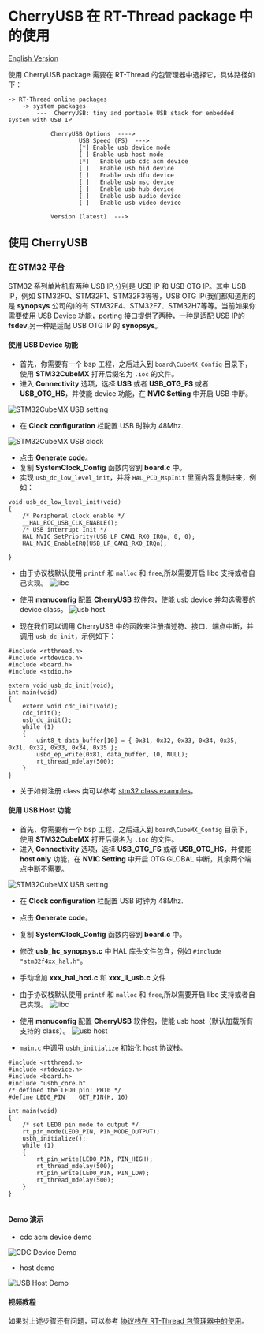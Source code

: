 # CherryUSB 在 RT-Thread package 中的使用

[English Version](rt-thread.md)

使用 CherryUSB package 需要在 RT-Thread 的包管理器中选择它，具体路径如下：

```
-> RT-Thread online packages
    -> system packages
        ---  CherryUSB: tiny and portable USB stack for embedded system with USB IP

            CherryUSB Options  ---->
                    USB Speed (FS)  --->
                    [*] Enable usb device mode
                    [ ] Enable usb host mode
                    [*]   Enable usb cdc acm device
                    [ ]   Enable usb hid device
                    [ ]   Enable usb dfu device
                    [ ]   Enable usb msc device
                    [ ]   Enable usb hub device
                    [ ]   Enable usb audio device
                    [ ]   Enable usb video device

            Version (latest)  --->
```

## 使用 CherryUSB

### 在 STM32 平台

STM32 系列单片机有两种 USB IP,分别是 USB IP 和 USB OTG IP。其中 USB IP，例如 STM32F0、STM32F1、STM32F3等等，USB OTG IP(我们都知道用的是 **synopsys** 公司的)的有 STM32F4、STM32F7、STM32H7等等。当前如果你需要使用 USB Device 功能，porting 接口提供了两种，一种是适配 USB IP的 **fsdev**,另一种是适配 USB OTG IP 的 **synopsys**。

#### 使用 USB Device 功能

- 首先，你需要有一个 bsp 工程，之后进入到 `board\CubeMX_Config` 目录下，使用 **STM32CubeMX** 打开后缀名为 `.ioc` 的文件。
- 进入 **Connectivity** 选项，选择 **USB** 或者 **USB_OTG_FS** 或者 **USB_OTG_HS**，并使能 device 功能，在 **NVIC Setting** 中开启 USB 中断。

![STM32CubeMX USB setting](img/stm32cubemx.png)

- 在 **Clock configuration** 栏配置 USB 时钟为 48Mhz.

![STM32CubeMX USB clock](img/stm32cubemx_clk.png)

- 点击 **Generate code**。
- 复制 **SystemClock_Config** 函数内容到 **board.c** 中。
- 实现 ``usb_dc_low_level_init``，并将 ``HAL_PCD_MspInit`` 里面内容复制进来，例如：

```
void usb_dc_low_level_init(void)
{
    /* Peripheral clock enable */
    __HAL_RCC_USB_CLK_ENABLE();
    /* USB interrupt Init */
    HAL_NVIC_SetPriority(USB_LP_CAN1_RX0_IRQn, 0, 0);
    HAL_NVIC_EnableIRQ(USB_LP_CAN1_RX0_IRQn);

}
```

- 由于协议栈默认使用 `printf` 和 `malloc` 和 `free`,所以需要开启 libc 支持或者自己实现。
![libc](img/rtt_libc.png)

- 使用 **menuconfig** 配置 **CherryUSB** 软件包，使能 usb device 并勾选需要的 device class。
![usb host](img/rtt_menuconfig1.png)

- 现在我们可以调用 CherryUSB 中的函数来注册描述符、接口、端点中断，并调用 `usb_dc_init`，示例如下：

```
#include <rtthread.h>
#include <rtdevice.h>
#include <board.h>
#include <stdio.h>

extern void usb_dc_init(void);
int main(void)
{
    extern void cdc_init(void);
    cdc_init();
    usb_dc_init();
    while (1)
    {
        uint8_t data_buffer[10] = { 0x31, 0x32, 0x33, 0x34, 0x35, 0x31, 0x32, 0x33, 0x34, 0x35 };
        usbd_ep_write(0x81, data_buffer, 10, NULL);
        rt_thread_mdelay(500);
    }
}

```

- 关于如何注册 class 类可以参考 [stm32 class examples](https://github.com/sakumisu/usb_stack/tree/master/demo/stm32/stm32f103c8t6/example)。

#### 使用 USB Host 功能

- 首先，你需要有一个 bsp 工程，之后进入到 `board\CubeMX_Config` 目录下，使用 **STM32CubeMX** 打开后缀名为 `.ioc` 的文件。
- 进入 **Connectivity** 选项，选择 **USB_OTG_FS** 或者 **USB_OTG_HS**，并使能 **host only** 功能，在 **NVIC Setting** 中开启 OTG GLOBAL 中断，其余两个端点中断不需要。

![STM32CubeMX USB setting](img/stm32cubemx2.png)

- 在 **Clock configuration** 栏配置 USB 时钟为 48Mhz.
- 点击 **Generate code**。
- 复制 **SystemClock_Config** 函数内容到 **board.c** 中。
- 修改 **usb_hc_synopsys.c** 中 HAL 库头文件包含，例如 `#include "stm32f4xx_hal.h"`。
- 手动增加 **xxx_hal_hcd.c** 和 **xxx_ll_usb.c** 文件
- 由于协议栈默认使用 `printf` 和 `malloc` 和 `free`,所以需要开启 libc 支持或者自己实现。
![libc](img/rtt_libc.png)

- 使用 **menuconfig** 配置 **CherryUSB** 软件包，使能 usb host（默认加载所有支持的 class）。
![usb host](img/rtt_menuconfig2.png)

- `main.c` 中调用 `usbh_initialize` 初始化 host 协议栈。

```
#include <rtthread.h>
#include <rtdevice.h>
#include <board.h>
#include "usbh_core.h"
/* defined the LED0 pin: PH10 */
#define LED0_PIN    GET_PIN(H, 10)

int main(void)
{
    /* set LED0 pin mode to output */
    rt_pin_mode(LED0_PIN, PIN_MODE_OUTPUT);
    usbh_initialize();
    while (1)
    {
        rt_pin_write(LED0_PIN, PIN_HIGH);
        rt_thread_mdelay(500);
        rt_pin_write(LED0_PIN, PIN_LOW);
        rt_thread_mdelay(500);
    }
}


```

#### Demo 演示

- cdc acm device demo

![CDC Device Demo](img/rtt_cdc_demo.png)
- host demo

![USB Host Demo](img/rtt_host_demo.png)

#### 视频教程

如果对上述步骤还有问题，可以参考 [协议栈在 RT-Thread 包管理器中的使用](https://www.bilibili.com/video/BV1Ef4y1t73d?p=26)。